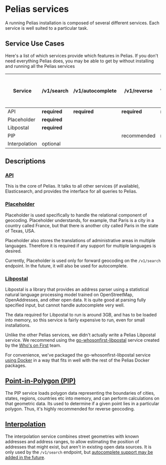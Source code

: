 # Pelias services

A running Pelias installation is composed of several different services. Each service is well suited
to a particular task.

## Service Use Cases

Here's a list of which services provide which features in Pelias. If you don't need everything Pelias
does, you may be able to get by without installing and running all the Pelias services

| Service       | /v1/search   | /v1/autocomplete | /v1/reverse  | /v1/reverse (coarse) | Multiple language support (any endpoint) |
| ------        | -----        | -----            | ---------    | -------              | ----- |
| API           | **required** | **required**     | **required** | **required**         | **required** |
| Placeholder   | **required** |                  |              |                      | **required** |
| Libpostal     | **required** |                  |              |                      | |
| PIP           |              |                  | recommended  | **required**         | |
| Interpolation | optional     |                  |              |                      | |

## Descriptions

### [API](https://github.com/pelias/api)

This is the core of Pelias. It talks to all other services (if available), Elasticsearch, and
provides the interface for all queries to Pelias.

### [Placeholder](https://github.com/pelias/placeholder)

Placeholder is used specifically to handle the relational component of geocoding. Placeholder
understands, for example, that Paris is a city in a country called France, but that there is another
city called Paris in the state of Texas, USA.

Placeholder also stores the translations of administrative areas in multiple languages. Therefore it
is required if any support for multiple languages is desired.

Currently, Placeholder is used only for forward geocoding on the `/v1/search` endpoint. In the
future, it will also be used for autocomplete.

### [Libpostal](https://github.com/pelias/libpostal-service)

Libpostal is a library that provides an address parser using a statistical natural language processing
model trained on OpenStreetMap, OpenAddresses, and other open data. It is quite good at parsing
fully specified input, but cannot handle autocomplete very well.

The data required for Libpostal to run is around 3GB, and has to be loaded into memory, so this
service is fairly expensive to run, even for small installations.

Unlike the other Pelias services, we didn't actually write a Pelias Libpostal service.  We recommend
using the [go-whosonfirst-libpostal](https://github.com/whosonfirst/go-whosonfirst-libpostal)
service created by the [Who's on First](https://whosonfirst.org) team.

For convenience, we've packaged the go-whosonfirst-libpostal service [using Docker](https://github.com/pelias/libpostal-service)
in a way that fits in well with the rest of the Pelias Docker packages.

## [Point-in-Polygon (PIP)](https://github.com/pelias/pip-service)

The PIP service loads polygon data representing the boundaries of cities, states, regions, countries
etc into memory, and can perform calculations on that geometric data. Its used to determine if a
given point lies in a particular polygon. Thus, it's highly recommended for reverse geocoding.

## [Interpolation](https://github.com/pelias/interpolation)

The interpolation service combines street geometries with known addresses and address ranges, to
allow estimating the position of addresses that might exist, but aren't in existing open
data sources. It is only used by the `/v1/search` endpoint, but [autocomplete support may be added in
the future](https://github.com/pelias/interpolation/issues/131).
